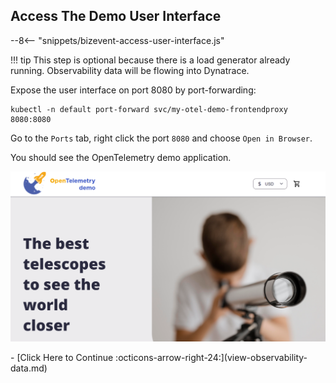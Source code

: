 ## Access The Demo User Interface

--8<-- "snippets/bizevent-access-user-interface.js"

!!! tip
    This step is optional because there is a load generator already running. Observability data will be flowing into Dynatrace.

Expose the user interface on port 8080 by port-forwarding:

```
kubectl -n default port-forward svc/my-otel-demo-frontendproxy 8080:8080
```

Go to the `Ports` tab, right click the port `8080` and choose `Open in Browser`.

You should see the OpenTelemetry demo application.

![opentelemetry demo application](images/otel-demo-app.png)

<div class="grid cards" markdown>
- [Click Here to Continue :octicons-arrow-right-24:](view-observability-data.md)
</div>